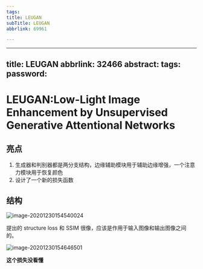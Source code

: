 ```yaml
---
tags:
title: LEUGAN
subTitle: LEUGAN
abbrlink: 69961

---
```

---
title: LEUGAN
abbrlink: 32466
abstract:
tags:
password:
---


<!--more-->

# LEUGAN:Low-Light Image Enhancement by Unsupervised Generative Attentional Networks

## 亮点

1. 生成器和判别器都是两分支结构，边缘辅助模块用于辅助边缘增强，一个注意力模块用于恢复颜色
2. 设计了一个新的损失函数



## 结构

![image-20201230154540024](https://cdn.jsdelivr.net/gh/changruowang/cloudimg/img/20210508212229.png)

提出的 structure loss 和 SSIM 很像，应该是作用于输入图像和输出图像之间的。

![image-20201230154646501](https://cdn.jsdelivr.net/gh/changruowang/cloudimg/img/20210508212236.png)

**这个损失没看懂**

